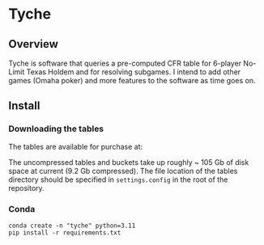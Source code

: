# Tyche

## Overview

Tyche is software that queries a pre-computed CFR table for 6-player No-Limit Texas Holdem and for resolving subgames.  I intend to add other games (Omaha poker) and more features to the software as time goes on.

## Install

### Downloading the tables

The tables are available for purchase at:

The uncompressed tables and buckets take up roughly ~ 105 Gb of disk space at current (9.2 Gb compressed).  The file location of the tables directory should be specified in ```settings.config``` in the root of the repository.

### Conda

```
conda create -n "tyche" python=3.11
pip install -r requirements.txt
```
